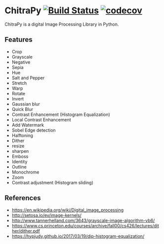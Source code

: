 # ChitraPy [![Build Status](https://travis-ci.com/mgautam98/ChitraPy.svg?branch=master)](https://travis-ci.com/mgautam98/ChitraPy)  [![codecov](https://codecov.io/gh/mgautam98/ChitraPy/branch/master/graph/badge.svg)](https://codecov.io/gh/mgautam98/ChitraPy)
 
ChitraPy is a digital Image Processing Library in Python.

## Features

* Crop
* Grayscale
* Negative
* Sepia
* Hue
* Salt and Pepper
* Stretch
* Warp
* Rotate
* Invert
* Gaussian blur
* Quick Blur
* Contrast Enhancement (Histogram Equalization)
* Local Contrast Enhancement
* Add Watermark
* Sobel Edge detection
* Halftoning
* Dither
* resize
* sharpen
* Emboss
* Identity
* Outline
* Monochrome
* Zoom
* Contrast adjustment (Histogram sliding)


## References

* https://en.wikipedia.org/wiki/Digital_image_processing
* http://setosa.io/ev/image-kernels/
* http://www.tannerhelland.com/3643/grayscale-image-algorithm-vb6/
* https://www.cs.princeton.edu/courses/archive/fall00/cs426/lectures/dither/dither.pdf
* https://hypjudy.github.io/2017/03/19/dip-histogram-equalization/
